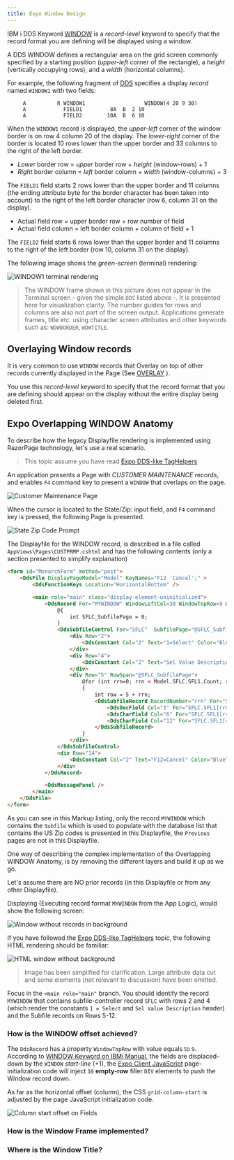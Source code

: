 ```yaml
---
title: Expo Window Design
---
```


IBM i DDS Keyword [WINDOW](https://www.ibm.com/docs/en/i/7.2?topic=80-window-window-keyword-display-files) is a *record-level* keyword to specify that the record format you are defining will be displayed using a window.

A DDS WINDOW defines a rectangular area on the grid screen commonly specified by a starting position (*upper-left* corner of the rectangle), a *height* (vertically occupying rows), and a *width* (horizontal columns).

For example, the following fragment of [DDS](https://www.ibm.com/docs/en/i/7.2?topic=dds-display-files) specifies a display *record* named `WINDOW1` with two fields:

```
     A          R WINDOW1                   WINDOW(4 20 9 30)
     A            FIELD1         8A  B  2 10
     A            FIELD2        10A  B  6 10
```

When the `WINDOW1` record is displayed, the *upper-left* corner of the window border is on row 4 column 20 of the display. The *lower-right* corner of the border is located 10 rows lower than the upper border and 33 columns to the right of the left border.

* *Lower* border row = *upper* border row + *height* (window-rows) + 1
* *Right* border column = *left* border column + *width* (window-columns) + 3

The `FIELD1` field starts 2 rows lower than the upper border and 11 columns (the ending attribute byte for the border character has been taken into account) to the right of the left border character (row 6, column 31 on the display).

* Actual field row = upper border row + row number of field
* Actual field column = left border column + column of field + 1

The `FIELD2` field starts 6 rows lower than the upper border and 11 columns to the right of the left border (row 10, column 31 on the display).

The following image shows the *green-screen* (terminal) rendering:

![WINDOW1 terminal rendering](images/window1-on-ibmi.svg)

>The WINDOW frame shown in this picture does not appear in the Terminal screen - given the simple `DDS` listed above -. It is presented here for visualization clarity. The number guides for rows and columns are also not part of the screen output. Applications generate frames, title etc. using character screen attributes and other keywords such as: `WDWBORDER`, `WDWTITLE`.

## Overlaying Window records

It is very common to use `WINDOW` records that Overlay on top of other records currently displayed in the Page (See [OVERLAY](https://www.ibm.com/docs/en/i/7.2?topic=80-overlay-overlay-keyword-display-files) ).

You use this *record-level* keyword to specify that the record format that you are defining should appear on the display without the entire display being deleted first.

## Expo Overlapping WINDOW Anatomy

To describe how the legacy Displayfile rendering is implemented using RazorPage technology, let's use a real scenario.

>This topic assume you have read [Expo DDS-like TagHelpers](concepts/user-interface/qsys-expo-dds-elements.html)

An application presents a Page with *CUSTOMER MAINTENANCE* records, and enables `F4` command key to present a `WINDOW` that overlaps on the page.

![Customer Maintenance Page](images/page-prior-window.png)

When the cursor is located to the State/Zip: input field, and `F4` command key is pressed, the following Page is presented.

![State Zip Code Prompt](images/page-overlapping-window.png)

The Displayfile for the WINDOW record, is described in a file called `AppViews\Pages\CUSTPRMP.cshtml` and has the following contents (only a section presented to simplify explanation)

```html
<form id="MonarchForm" method="post">
    <DdsFile DisplayPageModel="Model" KeyNames="F12 'Cancel';" >
        <DdsFunctionKeys Location="HorizontalBottom" />

        <main role="main" class="display-element-uninitialized">
            <DdsRecord For="MYWINDOW" WindowLeftCol=30 WindowTopRow=9 WindowWidthCols=43 WindowHeightRows=14 WindowTitle=@Model.MYWINDOW.WINTITLE>
                @{
                    int SFLC_SubfilePage = 8;
                }
                <DdsSubfileControl For="SFLC"  SubfilePage="@SFLC_SubfilePage" ShowRecordNumber="(int)@Model.SFLC.SFLRRN" CueCurrentRecord=true ClickSetsCurrentRecord=true>
                    <div Row="2">
                        <DdsConstant Col="2" Text="1=Select" Color="Blue" />
                    </div>
                    <div Row="4">
                        <DdsConstant Col="2" Text="Sel Value Description                     " Color="DarkBlue" Underline="*True" />
                    </div>
                    <div Row="5" RowSpan="@SFLC_SubfilePage">
                        @for (int rrn=0; rrn < Model.SFLC.SFL1.Count; rrn++)
                        {
                            int row = 5 + rrn;
                            <DdsSubfileRecord RecordNumber="rrn" For="SFLC.SFL1">
                                <DdsDecField Col="3" For="SFLC.SFL1[rrn].SFLSEL" VirtualRowCol="@row,3" EditCode="Z" tabIndex=@pageTabIndex++ />
                                <DdsCharField Col="6" For="SFLC.SFL1[rrn].SFLVALUE" />
                                <DdsCharField Col="12" For="SFLC.SFL1[rrn].SFLDESC" />
                            </DdsSubfileRecord>
                        }
                    </div>
                </DdsSubfileControl>
                <div Row="14">
                    <DdsConstant Col="2" Text="F12=Cancel" Color="Blue" />
                </div>
            </DdsRecord>

            <DdsMessagePanel />
        </main>
    </DdsFile>
</form>
```

As you can see in this Markup listing, only the record `MYWINDOW` which contains the `Subfile` which is used to populate with the database list that contains the US Zip codes is presented in this Displayfile, the `Previous` pages are not in this Displayfile.

One way of describing the complex implementation of the Overlapping WINDOW Anatomy, is by removing the different layers and build it up as we go.

Let's assume there are NO prior records (in this Displayfile or from any other Displayfile). 

Displaying (Executing record format `MYWINDOW` from the App Logic), would show the following screen:

![Window without records in background](images/page-window-no-background.png)

If you have followed the [Expo DDS-like TagHelpers](concepts/user-interface/qsys-expo-dds-elements.html) topic, the following HTML rendering should be familiar:

![HTML window without background](images/page-html-window-no-background.png)

>Image has been simplified for clarification. Large attribute data cut and some elements (not relevant to discussion) have been omitted.

Focus in the `<main role="main"` branch. You should identify the record `MYWINDOW` that contains subfile-controller record `SFLC` with rows 2 and 4 (which render the constants `1 = Select` and `Sel Value Description` header) and the Subfile records on Rows 5-12.



### How is the WINDOW offset achieved?

The `DdsRecord` has a property `WindowTopRow` with value equals to `9`. According to [WINDOW Keyword on IBMi Manual](https://www.ibm.com/docs/en/i/7.1?topic=80-window-window-keyword-display-files), the fields are displaced-down by the `WINDOW` *start-line* (+1), the [Expo Client JavaScript](qsys-expo-client-library.html) page-initialization code will inject `10` **empty-row** filler `DIV` elements to push the Window record down.

As far as the horizontal offset (column), the CSS `grid-column-start` is adjusted by the page JavaScript initialization code. 

![Column start offset on Fields](images/page-window-field-col-displacement.png)




### How is the Window Frame implemented?



### Where is the Window Title?




